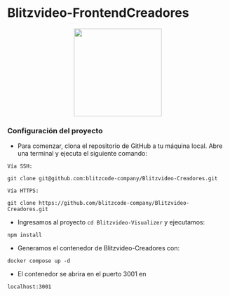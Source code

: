 # Blitzvideo-FrontendCreadores

<p align="center">
    <img src="https://drive.google.com/uc?export=download&id=1yyVoEHmLQgzYpDJJJvjtpo1MHdZNP84k" width="200">
</p>

### Configuración del proyecto

-   Para comenzar, clona el repositorio de GitHub a tu máquina local. Abre una terminal y ejecuta el siguiente comando:

`Vía SSH:`

```
git clone git@github.com:blitzcode-company/Blitzvideo-Creadores.git
```

`Vía HTTPS:`

```
git clone https://github.com/blitzcode-company/Blitzvideo-Creadores.git
```

-   Ingresamos al proyecto `cd Blitzvideo-Visualizer` y ejecutamos:

```
npm install
```

-   Generamos el contenedor de Blitzvideo-Creadores con:

```
docker compose up -d
```

- El contenedor se abrira en el puerto 3001 en


```
localhost:3001
```
